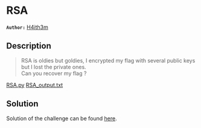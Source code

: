 # RSA

**`Author:`** [H4ith3m](https://github.com/HaithemLamri)

## Description

> RSA is oldies but goldies, I encrypted my flag with several public keys but I lost the private ones.  
> Can you recover my flag ?  

[RSA.py](RSA.py)
[RSA_output.txt](RSA_output.txt)

## Solution

Solution of the challenge can be found [here](solution/).
